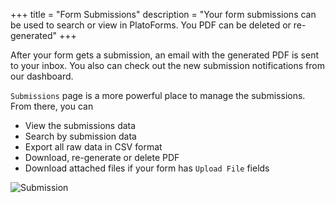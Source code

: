 +++
title = "Form Submissions"
description = "Your form submissions can be used to search or view in PlatoForms. You PDF can be deleted or re-generated"
+++


After your form gets a submission, an email with the generated PDF is sent to your inbox. You also can check out the new submission notifications from our dashboard. 

`Submissions` page is a more powerful place to manage the submissions. From there, you can

* View the submissions data
* Search by submission data
* Export all raw data in CSV format
* Download, re-generate or delete PDF
* Download attached files if your form has `Upload File` fields


![Submission](/images/page/submission/submission.png)

